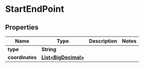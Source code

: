 
# StartEndPoint

## Properties
Name | Type | Description | Notes
------------ | ------------- | ------------- | -------------
**type** | **String** |  | 
**coordinates** | [**List&lt;BigDecimal&gt;**](BigDecimal.md) |  | 



